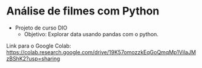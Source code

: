 # Análise de filmes com Python

- Projeto de curso DIO
  - Objetivo: Explorar data usando pandas com o python.

Link para o Google Colab:
https://colab.research.google.com/drive/19K57omozzkEqGoQmqMp1VilaJMzBShK2?usp=sharing
